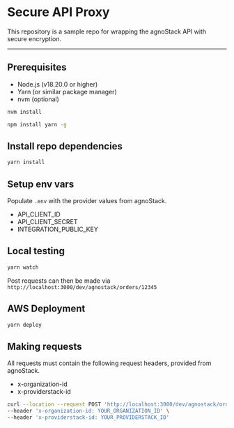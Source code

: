 # Secure API Proxy

This repository is a sample repo for wrapping the agnoStack API with secure encryption.

---

## Prerequisites

- Node.js (v18.20.0 or higher)
- Yarn (or similar package manager)
- nvm (optional)

```bash
nvm install
```

```bash
npm install yarn -g
```

## Install repo dependencies

```bash
yarn install
```

## Setup env vars

Populate `.env` with the provider values from agnoStack.

- API_CLIENT_ID
- API_CLIENT_SECRET
- INTEGRATION_PUBLIC_KEY

## Local testing

```bash
yarn watch
```

Post requests can then be made via `http://localhost:3000/dev/agnostack/orders/12345`

## AWS Deployment

```bash
yarn deploy
```

## Making requests

All requests must contain the following request headers, provided from agnoStack.

- x-organization-id
- x-providerstack-id

```bash
curl --location --request POST 'http://localhost:3000/dev/agnostack/orders/12345' \
--header 'x-organization-id: YOUR_ORGANIZATION_ID' \
--header 'x-providerstack-id: YOUR_PROVIDERSTACK_ID'
```
